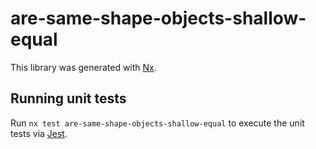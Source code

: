 # are-same-shape-objects-shallow-equal

This library was generated with [Nx](https://nx.dev).

## Running unit tests

Run `nx test are-same-shape-objects-shallow-equal` to execute the unit tests via [Jest](https://jestjs.io).
